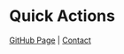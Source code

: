 # Quick Actions

[GitHub Page](https://rickysegura.github.io/) | [Contact](mailto:hello@rickysegura.dev)
